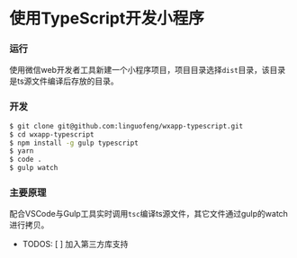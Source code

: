 # 使用TypeScript开发小程序

### 运行

使用微信web开发者工具新建一个小程序项目，项目目录选择`dist`目录，该目录是ts源文件编译后存放的目录。

### 开发

```bash
$ git clone git@github.com:linguofeng/wxapp-typescript.git
$ cd wxapp-typescript
$ npm install -g gulp typescript
$ yarn
$ code .
$ gulp watch
```

### 主要原理

配合VSCode与Gulp工具实时调用`tsc`编译ts源文件，其它文件通过gulp的watch进行拷贝。

- TODOS:
 [ ] 加入第三方库支持